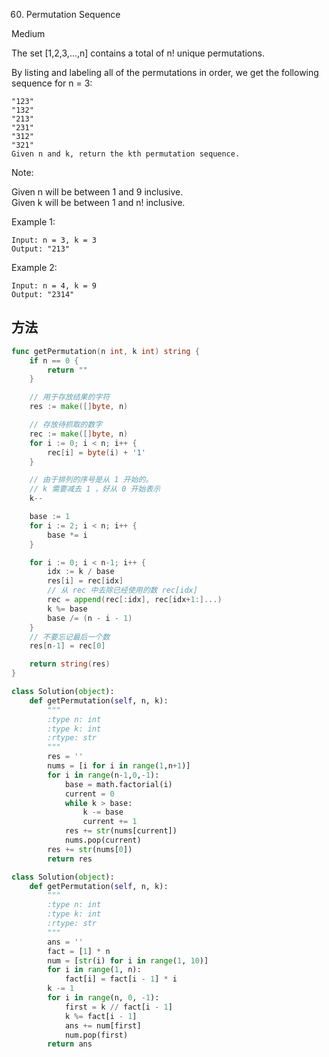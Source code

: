 60. Permutation Sequence


Medium


The set [1,2,3,...,n] contains a total of n! unique permutations.

By listing and labeling all of the permutations in order, we get the following sequence for n = 3:

```
"123"
"132"
"213"
"231"
"312"
"321"
Given n and k, return the kth permutation sequence.
```

Note:

Given n will be between 1 and 9 inclusive.  
Given k will be between 1 and n! inclusive.  

Example 1:

```
Input: n = 3, k = 3
Output: "213"
```

Example 2:
```
Input: n = 4, k = 9
Output: "2314"
```

## 方法

```go
func getPermutation(n int, k int) string {
    if n == 0 {
		return ""
	}

	// 用于存放结果的字符
	res := make([]byte, n)

	// 存放待抓取的数字
	rec := make([]byte, n)
	for i := 0; i < n; i++ {
		rec[i] = byte(i) + '1'
	}

	// 由于排列的序号是从 1 开始的。
	// k 需要减去 1 ，好从 0 开始表示
	k--

	base := 1
	for i := 2; i < n; i++ {
		base *= i
	}

	for i := 0; i < n-1; i++ {
		idx := k / base
		res[i] = rec[idx]
		// 从 rec 中去除已经使用的数 rec[idx]
		rec = append(rec[:idx], rec[idx+1:]...)
		k %= base
		base /= (n - i - 1)
	}
	// 不要忘记最后一个数
	res[n-1] = rec[0]

	return string(res)
}
```


```python
class Solution(object):
    def getPermutation(self, n, k):
        """
        :type n: int
        :type k: int
        :rtype: str
        """
        res = ''
        nums = [i for i in range(1,n+1)]
        for i in range(n-1,0,-1):
            base = math.factorial(i)
            current = 0
            while k > base:
                k -= base
                current += 1
            res += str(nums[current])
            nums.pop(current)
        res += str(nums[0])
        return res
```


```python
class Solution(object):
    def getPermutation(self, n, k):
        """
        :type n: int
        :type k: int
        :rtype: str
        """
        ans = ''
        fact = [1] * n
        num = [str(i) for i in range(1, 10)]
        for i in range(1, n):
            fact[i] = fact[i - 1] * i
        k -= 1
        for i in range(n, 0, -1):
            first = k // fact[i - 1]
            k %= fact[i - 1]
            ans += num[first]
            num.pop(first)
        return ans
```